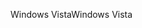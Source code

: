 <span data-ttu-id="5b3b0-101">Windows Vista</span><span class="sxs-lookup"><span data-stu-id="5b3b0-101">Windows Vista</span></span>